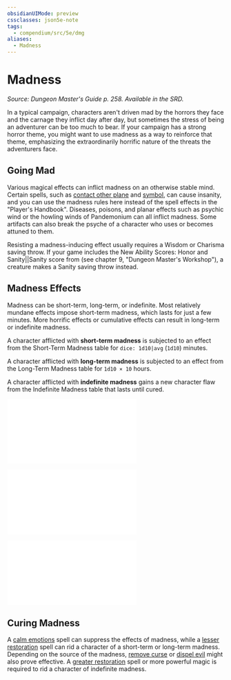 ```yaml
---
obsidianUIMode: preview
cssclasses: json5e-note
tags:
  - compendium/src/5e/dmg
aliases:
  - Madness
---
```


# Madness
*Source: Dungeon Master's Guide p. 258. Available in the SRD.* 

In a typical campaign, characters aren't driven mad by the horrors they face and the carnage they inflict day after day, but sometimes the stress of being an adventurer can be too much to bear. If your campaign has a strong horror theme, you might want to use madness as a way to reinforce that theme, emphasizing the extraordinarily horrific nature of the threats the adventurers face.

## Going Mad

Various magical effects can inflict madness on an otherwise stable mind. Certain spells, such as [contact other plane](../../../../contact-other-plane.md) and [symbol](../../../../symbol.md), can cause insanity, and you can use the madness rules here instead of the spell effects in the "Player's Handbook". Diseases, poisons, and planar effects such as psychic wind or the howling winds of Pandemonium can all inflict madness. Some artifacts can also break the psyche of a character who uses or becomes attuned to them.

Resisting a madness-inducing effect usually requires a Wisdom or Charisma saving throw. If your game includes the New Ability Scores: Honor and Sanity||Sanity score from  (see chapter 9, "Dungeon Master's Workshop"), a creature makes a Sanity saving throw instead.

## Madness Effects

Madness can be short-term, long-term, or indefinite. Most relatively mundane effects impose short-term madness, which lasts for just a few minutes. More horrific effects or cumulative effects can result in long-term or indefinite madness.

A character afflicted with **short-term madness** is subjected to an effect from the Short-Term Madness table for `dice: 1d10|avg` (`1d10`) minutes.

A character afflicted with **long-term madness** is subjected to an effect from the Long-Term Madness table for `1d10 × 10` hours.

A character afflicted with **indefinite madness** gains a new character flaw from the Indefinite Madness table that lasts until cured.

![Short-Term Madness](../../../../short-term-madness.md)

![Long-Term Madness](../../../../long-term-madness.md)

![Indefinite Madness](../../../../indefinite-madness.md)

## Curing Madness

A [calm emotions](../../../../calm-emotions.md) spell can suppress the effects of madness, while a [lesser restoration](../../../../lesser-restoration.md) spell can rid a character of a short-term or long-term madness. Depending on the source of the madness, [remove curse](../../../../remove-curse.md) or [dispel evil](../../../../dispel-evil-and-good.md) might also prove effective. A [greater restoration](../../../../greater-restoration.md) spell or more powerful magic is required to rid a character of indefinite madness.